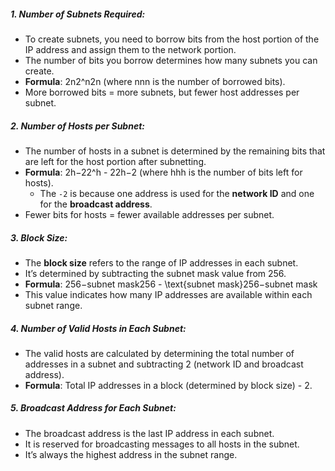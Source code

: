 ##### 1. **Number of Subnets Required**:
- To create subnets, you need to borrow bits from the host portion of the IP address and assign them to the network portion.
- The number of bits you borrow determines how many subnets you can create.
- **Formula**: 2n2^n2n (where nnn is the number of borrowed bits).
- More borrowed bits = more subnets, but fewer host addresses per subnet.

##### 2. **Number of Hosts per Subnet**:
- The number of hosts in a subnet is determined by the remaining bits that are left for the host portion after subnetting.
- **Formula**: 2h−22^h - 22h−2 (where hhh is the number of bits left for hosts).
    - The `-2` is because one address is used for the **network ID** and one for the **broadcast address**.
- Fewer bits for hosts = fewer available addresses per subnet.

##### 3. **Block Size**:
- The **block size** refers to the range of IP addresses in each subnet.
- It’s determined by subtracting the subnet mask value from 256.
- **Formula**: 256−subnet mask256 - \text{subnet mask}256−subnet mask
- This value indicates how many IP addresses are available within each subnet range.

##### 4. **Number of Valid Hosts in Each Subnet**:
- The valid hosts are calculated by determining the total number of addresses in a subnet and subtracting 2 (network ID and broadcast address).
- **Formula**: Total IP addresses in a block (determined by block size) - 2.

##### 5. **Broadcast Address for Each Subnet**:
- The broadcast address is the last IP address in each subnet.
- It is reserved for broadcasting messages to all hosts in the subnet.
- It’s always the highest address in the subnet range.